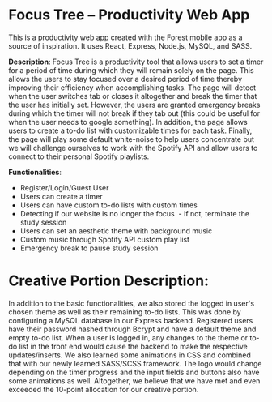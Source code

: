 # Focus Tree – Productivity Web App
This is a productivity web app created with the Forest mobile app as a source of inspiration. It uses React, Express, Node.js, MySQL, and SASS.

**Description**: Focus Tree is a productivity tool that allows users to set a timer for a period of time during which they will remain solely on the page. This allows the users to stay focused over a desired period of time thereby improving their efficiency when accomplishing tasks. The page will detect when the user switches tab or closes it altogether and break the timer that the user has initially set. However, the users are granted emergency breaks during which the timer will not break if they tab out (this could be useful for when the user needs to google something). In addition, the page allows users to create a to-do list with customizable times for each task. Finally, the page will play some default white-noise to help users concentrate but we will challenge ourselves to work with the Spotify API and allow users to connect to their personal Spotify playlists. 


**Functionalities**:
- Register/Login/Guest User
- Users can create a timer
- Users can have custom to-do lists with custom times
- Detecting if our website is no longer the focus   - If not, terminate the study session
- Users can set an aesthetic theme with background music
- Custom music through Spotify API custom play list
- Emergency break to pause study session


# Creative Portion Description:
In addition to the basic functionalities, we also stored the logged in user's chosen theme as well as their remaining to-do lists. This was done by configuring a MySQL database in our Express backend. Registered users have their password hashed through Bcrypt and have a default theme and empty to-do list. When a user is logged in, any changes to the theme or to-do list in the front end would cause the backend to make the respective updates/inserts.
We also learned some animations in CSS and combined that with our newly learned SASS/SCSS framework. The logo would change depending on the timer progress and the input fields and buttons also have some animations as well. Altogether, we believe that we have met and even exceeded the 10-point allocation for our creative portion.
